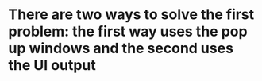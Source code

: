 # There are two ways to solve the first problem: the first way uses the pop up windows and the second uses the UI output
